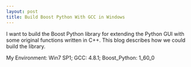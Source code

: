 ```yaml
---
layout: post
title: Build Boost Python With GCC in Windows
---
```

I want to build the Boost Python library for extending the Python GUI with some original functions written in C++.
This blog describes how we could build the library.

My Environment:
Win7 SP1; 
GCC: 4.8.1; 
Boost_Python: 1_60_0
